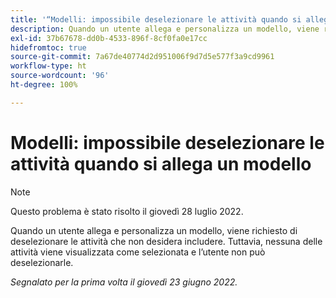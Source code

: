 ```yaml
---
title: '“Modelli: impossibile deselezionare le attività quando si allega un modello”'
description: Quando un utente allega e personalizza un modello, viene richiesto di deselezionare le attività che non desidera includere. Tuttavia, nessuna delle attività viene visualizzata come selezionata e l’utente non può deselezionarle.
exl-id: 37b67678-dd0b-4533-896f-8cf0fa0e17cc
hidefromtoc: true
source-git-commit: 7a67de40774d2d951006f9d7d5e577f3a9cd9961
workflow-type: ht
source-wordcount: '96'
ht-degree: 100%

---
```


# Modelli: impossibile deselezionare le attività quando si allega un modello

>[!NOTE]
>
>Questo problema è stato risolto il giovedì 28 luglio 2022.

Quando un utente allega e personalizza un modello, viene richiesto di deselezionare le attività che non desidera includere. Tuttavia, nessuna delle attività viene visualizzata come selezionata e l’utente non può deselezionarle.

_Segnalato per la prima volta il giovedì 23 giugno 2022._
